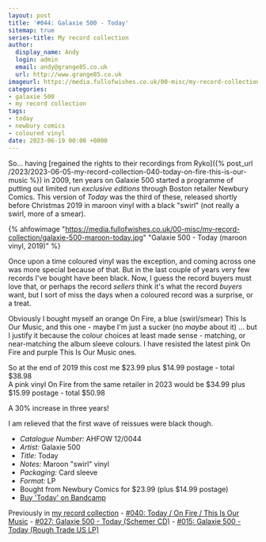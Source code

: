 ```yaml
---
layout: post
title: '#044: Galaxie 500 - Today'
sitemap: true
series-title: My record collection 
author:
  display_name: Andy
  login: admin
  email: andy@grange85.co.uk
  url: http://www.grange85.co.uk
imageurl: https://media.fullofwishes.co.uk/00-misc/my-record-collection/galaxie-500-maroon-today.jpg
categories:
- galaxie 500
- my record collection
tags:
- today
- newbury comics
- coloured vinyl
date: 2023-06-19 00:00 +0000
---
```

So... having [regained the rights to their recordings from Ryko]({% post_url /2023/2023-06-05-my-record-collection-040-today-on-fire-this-is-our-music %}) in 2009, ten years on Galaxie 500 started a programme of putting out limited run _exclusive editions_ through Boston retailer Newbury Comics. This version of _Today_ was the third of these, released shortly before Christmas 2019 in maroon vinyl with a black "swirl" (not really a swirl, more of a smear).

{% ahfowimage "https://media.fullofwishes.co.uk/00-misc/my-record-collection/galaxie-500-maroon-today.jpg" "Galaxie 500 - Today (maroon vinyl, 2019)" %}

Once upon a time coloured vinyl was the exception, and coming across one was more special because of that. But in the last couple of years very few records I've bought have been black. Now, I guess the record buyers must love that, or perhaps the record _sellers_ think it's what the record _buyers_ want, but I sort of miss the days when a coloured record was a surprise, or a treat.

Obviously I bought myself an orange On Fire, a blue (swirl/smear) This Is Our Music, and this one - maybe I'm just a sucker (no _maybe_ about it) ... but I justify it because the colour choices at least made sense - matching, or near-matching the album sleeve colours. I have resisted the latest pink On Fire and purple This Is Our Music ones. 

So at the end of 2019 this cost me $23.99 plus $14.99 postage - total $38.98  
A pink vinyl On Fire from the same retailer in 2023 would be $34.99 plus $15.99 postage - total $50.98  

A 30% increase in three years!

I am relieved that the first wave of reissues were black though.

 - *Catalogue Number:* AHFOW 12/0044
 - *Artist:* Galaxie 500
 - *Title:* Today
 - *Notes:* Maroon "swirl" vinyl
 - *Packaging:* Card sleeve
 - *Format:* LP
 - Bought from Newbury Comics for $23.99 (plus $14.99 postage)
 - [Buy 'Today' on Bandcamp](https://galaxie500.bandcamp.com/album/today)

 Previously in [my record collection](/category/my-record-collection)
    - [#040: Today / On Fire / This Is Our Music](/2023/06/05/my-record-collection-040-today-on-fire-this-is-our-music/)
    - [#027: Galaxie 500 - Today (Schemer CD)](/2023/04/20/my-record-collection-027-galaxie-500-today-schemer-cd/)
    - [#015: Galaxie 500 - Today (Rough Trade US LP)](/2023/03/09/my-record-collection-015-galaxie-500-today-rough-trade-us-lp/)
